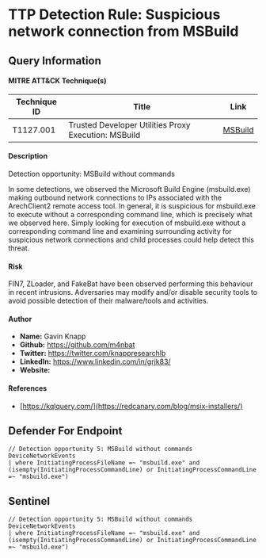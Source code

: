 # TTP Detection Rule: Suspicious network connection from MSBuild

## Query Information

#### MITRE ATT&CK Technique(s)

| Technique ID | Title    | Link    |
| ---  | --- | --- |
|  T1127.001 | Trusted Developer Utilities Proxy Execution: MSBuild | [MSBuild](https://attack.mitre.org/techniques/T1562/001/)|

#### Description
Detection opportunity: MSBuild without commands

In some detections, we observed the Microsoft Build Engine (msbuild.exe) making outbound network connections to IPs associated with the ArechClient2 remote access tool. In general, it is suspicious for msbuild.exe to execute without a corresponding command line, which is precisely what we observed here. Simply looking for execution of msbuild.exe without a corresponding command line and examining surrounding activity for suspicious network connections and child processes could help detect this threat.

#### Risk
FIN7, ZLoader, and FakeBat have been observed performing this behaviour in recent intrusions. Adversaries may modify and/or disable security tools to avoid possible detection of their malware/tools and activities. 

#### Author <Optional>
- **Name:** Gavin Knapp
- **Github:** https://github.com/m4nbat 
- **Twitter:** https://twitter.com/knappresearchlb
- **LinkedIn:** https://www.linkedin.com/in/grjk83/
- **Website:**

#### References
- [https://kqlquery.com/](https://redcanary.com/blog/msix-installers/)

## Defender For Endpoint
```KQL
// Detection opportunity 5: MSBuild without commands
DeviceNetworkEvents
| where InitiatingProcessFileName =~ "msbuild.exe" and (isempty(InitiatingProcessCommandLine) or InitiatingProcessCommandLine =~ "msbuild.exe")
```
## Sentinel
```KQL
// Detection opportunity 5: MSBuild without commands
DeviceNetworkEvents
| where InitiatingProcessFileName =~ "msbuild.exe" and (isempty(InitiatingProcessCommandLine) or InitiatingProcessCommandLine =~ "msbuild.exe")
```
